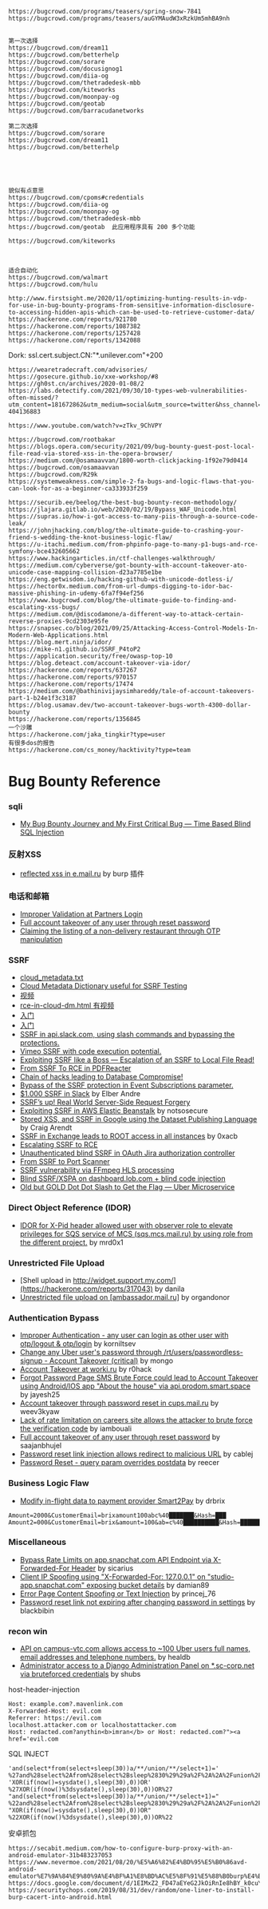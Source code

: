 ```
https://bugcrowd.com/programs/teasers/spring-snow-7841
https://bugcrowd.com/programs/teasers/auGYMAudW3xRzkUm5mhBA9nh


第一次选择
https://bugcrowd.com/dream11
https://bugcrowd.com/betterhelp
https://bugcrowd.com/sorare
https://bugcrowd.com/docusignog1
https://bugcrowd.com/diia-og
https://bugcrowd.com/thetradedesk-mbb
https://bugcrowd.com/kiteworks
https://bugcrowd.com/moonpay-og
https://bugcrowd.com/geotab
https://bugcrowd.com/barracudanetworks

第二次选择
https://bugcrowd.com/sorare
https://bugcrowd.com/dream11
https://bugcrowd.com/betterhelp





貌似有点意思
https://bugcrowd.com/cpoms#credentials
https://bugcrowd.com/diia-og
https://bugcrowd.com/moonpay-og
https://bugcrowd.com/thetradedesk-mbb
https://bugcrowd.com/geotab  此应用程序具有 200 多个功能

https://bugcrowd.com/kiteworks



适合自动化
https://bugcrowd.com/walmart 
https://bugcrowd.com/hulu
```





```
http://www.firstsight.me/2020/11/optimizing-hunting-results-in-vdp-for-use-in-bug-bounty-programs-from-sensitive-information-disclosure-to-accessing-hidden-apis-which-can-be-used-to-retrieve-customer-data/
https://hackerone.com/reports/921780
https://hackerone.com/reports/1087382
https://hackerone.com/reports/1257428
https://hackerone.com/reports/1342088
```

Dork: ssl.cert.subject.CN:"*.unilever.com"+200

```
https://wearetradecraft.com/advisories/
https://gosecure.github.io/xxe-workshop/#8
https://gh0st.cn/archives/2020-01-08/2
https://labs.detectify.com/2021/09/30/10-types-web-vulnerabilities-often-missed/?utm_content=181672862&utm_medium=social&utm_source=twitter&hss_channel=tw-404136883
```

```
https://www.youtube.com/watch?v=zTkv_9ChVPY
```

```
https://bugcrowd.com/rootbakar
https://blogs.opera.com/security/2021/09/bug-bounty-guest-post-local-file-read-via-stored-xss-in-the-opera-browser/
https://medium.com/@osamaavvan/1800-worth-clickjacking-1f92e79d0414
https://bugcrowd.com/osamaavvan
https://bugcrowd.com/R29k
https://systemweakness.com/simple-2-fa-bugs-and-logic-flaws-that-you-can-look-for-as-a-beginner-ca333933f259
```

```
https://securib.ee/beelog/the-best-bug-bounty-recon-methodology/
https://jlajara.gitlab.io/web/2020/02/19/Bypass_WAF_Unicode.html
https://supras.io/how-i-got-access-to-many-piis-through-a-source-code-leak/
https://johnjhacking.com/blog/the-ultimate-guide-to-crashing-your-friend-s-wedding-the-knot-business-logic-flaw/
https://u-itachi.medium.com/from-phpinfo-page-to-many-p1-bugs-and-rce-symfony-bce432605662
https://www.hackingarticles.in/ctf-challenges-walkthrough/
https://medium.com/cyberverse/got-bounty-with-account-takeover-ato-unicode-case-mapping-collision-d23a7785e1be
https://eng.getwisdom.io/hacking-github-with-unicode-dotless-i/
https://hector0x.medium.com/from-url-dumps-digging-to-idor-bac-massive-phishing-in-udemy-6fa7f94ef256
https://www.bugcrowd.com/blog/the-ultimate-guide-to-finding-and-escalating-xss-bugs/
https://medium.com/@discodamone/a-different-way-to-attack-certain-reverse-proxies-9cd2303e95fe
https://snapsec.co/blog/2021/09/25/Attacking-Access-Control-Models-In-Modern-Web-Applications.html
https://blog.mert.ninja/idor/
https://mike-n1.github.io/SSRF_P4toP2
https://application.security/free/owasp-top-10
https://blog.deteact.com/account-takeover-via-idor/
https://hackerone.com/reports/637267
https://hackerone.com/reports/970157
https://hackerone.com/reports/17474
https://medium.com/@bathinivijaysimhareddy/tale-of-account-takeovers-part-1-b24e1f3c3187
https://blog.usamav.dev/two-account-takeover-bugs-worth-4300-dollar-bounty
https://hackerone.com/reports/1356845
一个沙雕
https://hackerone.com/jaka_tingkir?type=user
有很多dos的报告
https://hackerone.com/cs_money/hacktivity?type=team
```

# Bug Bounty Reference

### sqli
- [My Bug Bounty Journey and My First Critical Bug — Time Based Blind SQL Injection](https://marxchryz.medium.com/my-bug-bounty-journey-and-my-first-critical-bug-time-based-blind-sql-injection-aa91d8276e41)

### 反射XSS
- [reflected xss in e.mail.ru](https://hackerone.com/reports/1379297) by burp 插件

### 电话和邮箱
- [Improper Validation at Partners Login](https://hackerone.com/reports/990048) 
- [Full account takeover of any user through reset password](https://hackerone.com/reports/1175081) 
- [Claiming the listing of a non-delivery restaurant through OTP manipulation](https://hackerone.com/reports/1330529) 


### SSRF 
- [cloud_metadata.txt](https://gist.github.com/BuffaloWill/fa96693af67e3a3dd3fb)
- [Cloud Metadata Dictionary useful for SSRF Testing](https://gist.github.com/jhaddix/78cece26c91c6263653f31ba453e273b)
- [视频](https://www.youtube.com/watch?v=UyemBjyQ4qA)
- [rce-in-cloud-dm.html 有视频](https://www.ezequiel.tech/2020/05/rce-in-cloud-dm.html)
- [入门](https://medium.com/@madrobot/ssrf-server-side-request-forgery-types-and-ways-to-exploit-it-part-1-29d034c27978)
- [入门](https://blog.detectify.com/2019/01/10/what-is-server-side-request-forgery-ssrf/)
- [SSRF in api.slack.com, using slash commands and bypassing the protections.](https://hackerone.com/reports/381129)
- [Vimeo SSRF with code execution potential.](https://infosecwriteups.com/vimeo-ssrf-with-code-execution-potential-68c774ba7c1e)
- [Exploiting SSRF like a Boss — Escalation of an SSRF to Local File Read!](https://medium.com/@zain.sabahat/exploiting-ssrf-like-a-boss-c090dc63d326)
- [From SSRF To RCE in PDFReacter](https://medium.com/@armaanpathan/pdfreacter-ssrf-to-root-level-local-file-read-which-led-to-rce-eb460ffb3129)
- [Chain of hacks leading to Database Compromise!](https://logicbomb.medium.com/chain-of-hacks-leading-to-database-compromise-b2bc2b883915)
- [Bypass of the SSRF protection in Event Subscriptions parameter.](https://hackerone.com/reports/386292)
- [$1.000 SSRF in Slack](https://elbs.medium.com/1-000-ssrf-in-slack-7737935d3884) by Elber Andre
- [SSRF’s up! Real World Server-Side Request Forgery](https://www.shorebreaksecurity.com/blog/ssrfs-up-real-world-server-side-request-forgery-ssrf/)
- [Exploiting SSRF in AWS Elastic Beanstalk](https://notsosecure.com/exploiting-ssrf-aws-elastic-beanstalk) by notsosecure
- [Stored XSS, and SSRF in Google using the Dataset Publishing Language](https://s1gnalcha0s.github.io/dspl/2018/03/07/Stored-XSS-and-SSRF-Google.html) by Craig Arendt
- [SSRF in Exchange leads to ROOT access in all instances](https://hackerone.com/reports/341876) by 0xacb
- [Escalating SSRF to RCE](https://generaleg0x01.com/2019/03/10/escalating-ssrf-to-rce/)
- [Unauthenticated blind SSRF in OAuth Jira authorization controller](https://hackerone.com/reports/398799)
- [From SSRF to Port Scanner](https://cobalt.io/blog/from-ssrf-to-port-scanner)
- [SSRF vulnerability via FFmpeg HLS processing](https://krevetk0.medium.com/ssrf-vulnerability-via-ffmpeg-hls-processing-f3823c16f3c7)
- [Blind SSRF/XSPA on dashboard.lob.com + blind code injection](https://hackerone.com/reports/517461)
- [Old but GOLD Dot Dot Slash to Get the Flag — Uber Microservice](https://ngailong.wordpress.com/2019/04/07/old-but-gold-dot-dot-slash-to-get-the-flag-uber-microservice/)

### Direct Object Reference (IDOR)
- [IDOR for X-Pid header allowed user with observer role to elevate privileges for SQS service of MCS (sqs.mcs.mail.ru) by using role from the different project.](https://hackerone.com/reports/1177451) by mrd0x1

### Unrestricted File Upload
- [Shell upload in http://widget.support.my.com/](https://hackerone.com/reports/317043) by danila
- [Unrestricted file upload on [ambassador.mail.ru]](https://hackerone.com/reports/854032) by organdonor

### Authentication Bypass
- [Improper Authentication - any user can login as other user with otp/logout & otp/login](https://hackerone.com/reports/921780) by korniltsev
- [Change any Uber user's password through /rt/users/passwordless-signup - Account Takeover (critical)](https://hackerone.com/reports/143717) by mongo
- [Account Takeover at worki.ru](https://hackerone.com/reports/725707) by r0hack
- [Forgot Password Page SMS Brute Force could lead to Account Takeover using Android/IOS app "About the house" via api.prodom.smart.space](https://hackerone.com/reports/944392) by jayesh25
- [Account takeover through password reset in cups.mail.ru](https://hackerone.com/reports/843160) by weev3kyaw
- [Lack of rate limitation on careers site allows the attacker to brute force the verification code](https://hackerone.com/reports/1075827) by iambouali
- [Full account takeover of any user through reset password](https://hackerone.com/reports/1175081) by saajanbhujel
- [Password reset link injection allows redirect to malicious URL](https://hackerone.com/reports/281575) by cablej 
- [Password Reset - query param overrides postdata](https://hackerone.com/reports/96636) by reecer

### Business Logic Flaw
- [Modify in-flight data to payment provider Smart2Pay](https://hackerone.com/reports/1295844) by drbrix
```
Amount=2000&CustomerEmail=brixamount100abc%40███████&Hash=███
Amount2=000&CustomerEmail=brix&amount=100&ab=c%40██████████&Hash=█████████
```

### Miscellaneous
- [Bypass Rate Limits on app.snapchat.com API Endpoint via X-Forwarded-For Header](https://hackerone.com/reports/727487) by sicarius
- [Client IP Spoofing using "X-Forwarded-For: 127.0.0.1" on "studio-app.snapchat.com" exposing bucket details](https://hackerone.com/reports/382678) by damian89
- [Error Page Content Spoofing or Text Injection](https://hackerone.com/reports/1245051) by princej_76
- [Password reset link not expiring after changing password in settings](https://hackerone.com/reports/1288898) by blackbibin


### recon win 
- [API on campus-vtc.com allows access to ~100 Uber users full names, email addresses and telephone numbers.](https://hackerone.com/reports/580268) by healdb
- [Administrator access to a Django Administration Panel on *.sc-corp.net via bruteforced credentials](https://hackerone.com/reports/128114) by shubs


host-header-injection
```
Host: example.com?.mavenlink.com
X-Forwarded-Host: evil.com
Referrer: https://evil.com
localhost.attacker.com or localhostattacker.com
Host: redacted.com?anythin<b>imran</b> or Host: redacted.com?"><a href='evil.com
```

SQL INJECT
```
'and(select*from(select+sleep(30))a/**/union/**/select+1)='
%27and%28select%2Afrom%28select%2Bsleep%2830%29%29a%2F%2A%2A%2Funion%2F%2A%2A%2Fselect%2B1%29%3D%27
'XOR(if(now()=sysdate(),sleep(30),0))OR'
%27XOR(if(now()%3dsysdate(),sleep(30),0))OR%27
"and(select*from(select+sleep(30))a/**/union/**/select+1)="
%22and%28select%2Afrom%28select%2Bsleep%2830%29%29a%2F%2A%2A%2Funion%2F%2A%2A%2Fselect%2B1%29%3D%22
"XOR(if(now()=sysdate(),sleep(30),0))OR"
%22XOR(if(now()%3dsysdate(),sleep(30),0))OR%22
```

安卓抓包
```
https://secabit.medium.com/how-to-configure-burp-proxy-with-an-android-emulator-31b483237053
https://www.nevermoe.com/2021/08/20/%E5%A6%82%E4%BD%95%E5%B0%86avd-android-emulator%E7%9A%84%E9%80%9A%E4%BF%A1%E8%BD%AC%E5%8F%91%E5%88%B0burp%E4%B8%8A/
https://docs.google.com/document/d/1EIMxZ2_FD47aEYeG2JkOiRnIe8hBY_k0cuYgcjJeUV8/edit
https://securitychops.com/2019/08/31/dev/random/one-liner-to-install-burp-cacert-into-android.html
```

